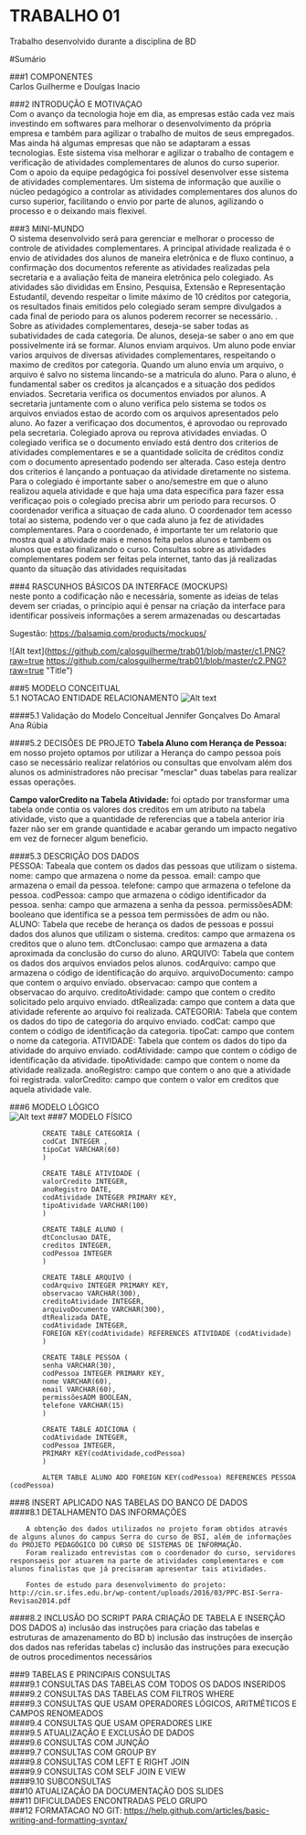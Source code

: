 # TRABALHO 01
Trabalho desenvolvido durante a disciplina de BD

#Sumário

###1	COMPONENTES<br>
Carlos Guilherme e Doulgas Inacio<br>

###2	INTRODUÇÃO E MOTIVAÇAO<br>
Com o avanço da tecnologia hoje em dia, as empresas estão cada vez mais investindo em softwares para melhorar o desenvolvimento da própria empresa e também para agilizar o trabalho de muitos de seus empregados. Mas ainda há algumas empresas que não se adaptaram a essas tecnologias. Este sistema visa melhorar e agilizar o trabalho de contagem e verificação de atividades complementares de alunos do curso superior. Com o apoio da equipe pedagógica foi possível desenvolver esse sistema de atividades complementares. Um sistema de informação que auxilie o núcleo pedagógico a controlar as atividades complementares dos alunos do curso superior, facilitando o envio por parte de alunos, agilizando o processo e o deixando mais flexivel.<br>

###3	MINI-MUNDO<br>
O sistema desenvolvido será para gerenciar e melhorar o processo de controle de atividades complementares. A principal atividade realizada é o envio de atividades dos alunos de maneira eletrônica e de fluxo continuo, a confirmação dos documentos referente as atividades realizadas pela secretaria e a avaliação feita de maneira eletrônica pelo colegiado. As atividades são divididas em Ensino, Pesquisa, Extensão e Representação Estudantil, devendo respeitar o limite máximo de 10 créditos por categoria, os resultados finais emitidos pelo colegiado seram sempre divulgados a cada final de periodo para os alunos poderem recorrer se necessário. .
Sobre as atividades complementares, deseja-se saber todas as subatividades de cada categoria. De alunos, deseja-se saber o ano em que possivelmente irá se formar. 
Alunos enviam arquivos. Um aluno pode enviar varios arquivos de diversas atividades complementares, respeitando o maximo de creditos por categoría. Quando um aluno envia um arquivo, o arquivo é salvo no sistema lincando-se a matricula do aluno. Para o aluno, é fundamental saber os creditos ja alcançados e a situação dos pedidos enviados.
Secretaria verifica os documentos enviados por alunos. A secretaria juntamente com o aluno verifica pelo sistema se todos os arquivos enviados estao de acordo com os arquivos apresentados pelo aluno. Ao fazer a verificaçao dos documentos, é aprovodao ou reprovado pela secretaria.
Colegiado aprova ou reprova atividades enviadas. O colegiado verifica se o documento enviado está dentro dos criterios de atividades complementares e se a quantidade solicita de créditos condiz com o documento apresentado podendo ser alterada. Caso esteja dentro dos criterios é lançando a pontuaçao da atividade diretamente no sistema. Para o colegiado é importante saber o ano/semestre em que o aluno realizou aquela atividade e que haja uma data especifica para fazer essa verificaçao pois o colegiado precisa abrir um periodo para recursos.
O coordenador verifica a situaçao de cada aluno. O coordenador tem acesso total ao sistema, podendo ver o que cada aluno ja fez de atividades complementares. Para o coordenado, é importante ter um relatorio que mostra qual a atividade mais e menos feita pelos alunos e tambem os alunos que estao finalizando o curso.
Consultas sobre as atividades complementares podem ser feitas pela internet, tanto das já realizadas quanto da situação das atividades requisitadas <br>

###4	RASCUNHOS BÁSICOS DA INTERFACE (MOCKUPS)<br>
neste ponto a codificação não e necessária, somente as ideias de telas devem ser criadas, o princípio aqui é pensar na criação da interface para identificar possíveis informações a serem armazenadas ou descartadas <br>

Sugestão: https://balsamiq.com/products/mockups/<br>

![Alt text](https://github.com/calosguilherme/trab01/blob/master/c1.PNG?raw=true https://github.com/calosguilherme/trab01/blob/master/c2.PNG?raw=true "Title")


###5	MODELO CONCEITUAL<br>
    5.1 NOTACAO ENTIDADE RELACIONAMENTO
![Alt text](https://github.com/calosguilherme/trab01/blob/master/conceitual.jpg?raw=true  "Modelo Conceitual")
    

####5.1 Validação do Modelo Conceitual
   Jennifer Gonçalves Do Amaral<br>
   Ana Rúbia

####5.2 DECISÕES DE PROJETO
**Tabela Aluno com Herança de Pessoa:** em nosso projeto optamos por utilizar a Herança do campo pessoa pois caso se necessário realizar relatórios ou consultas que envolvam além dos alunos os administradores não precisar "mesclar" duas tabelas para realizar essas operações.<br>

**Campo valorCredito na Tabela Atividade:** foi optado por transformar uma tabela onde contia os valores dos creditos em um atributo na tabela atividade, visto que a quantidade de referencias que a tabela anterior iria fazer não ser em grande quantidade e acabar gerando um impacto negativo em vez de fornecer algum beneficio.<br>

####5.3 DESCRIÇÃO DOS DADOS <br>
        PESSOA: Tabeala que contem os dados das pessoas que utilizam o sistema.
             nome: campo que armazena o nome da pessoa.
             email: campo que armazena o email da pessoa.
             telefone: campo que armazena o tefelone da pessoa.
             codPessoa: campo que armazena o código identificador da pessoa.
             senha: campo que armazena a senha da pessoa.
             permissõesADM: booleano que identifica se a pessoa tem permissões de adm ou não.
        ALUNO: Tabela que recebe de herança os dados de pessoas e possui dados dos alunos que utilizam o sistema.
            creditos: campo que armazena os creditos que o aluno tem.
            dtConclusao: campo que armazena a data aproximada da conclusão do curso do aluno.
        ARQUIVO: Tabela que contem os dados dos arquivos enviados pelos alunos.
            codArquivo: campo que armazena o código de identificação do arquivo.
            arquivoDocumento: campo que contem o arquivo enviado.
            observacao: campo que contem a observacao do arquivo.
            creditoAtividade: campo que contem o credito solicitado pelo arquivo enviado.
            dtRealizada: campo que contem a data que atividade referente ao arquivo foi realizada.
        CATEGORIA: Tabela que contem os dados do tipo de categoria do arquivo enviado.
            codCat: campo que contem o código de identificação da categoria.
            tipoCat: campo que contem o nome da categoria.
        ATIVIDADE: Tabela que contem os dados do tipo da atividade do arquivo enviado.
            codAtividade: campo que contem o código de identificação da atividade.
            tipoAtividade: campo que contem o nome da atividade realizada.
            anoRegistro: campo que contem o ano que a atividade foi registrada.
            valorCredito: campo que contem o valor em creditos que aquela atividade vale.
  

###6	MODELO LÓGICO<br>
![Alt text](https://github.com/calosguilherme/trab01/blob/master/logico.jpg?raw=true  "Modelo Logico")
###7	MODELO FÍSICO<br>
        
            CREATE TABLE CATEGORIA (
            codCat INTEGER ,
            tipoCat VARCHAR(60)
            )

            CREATE TABLE ATIVIDADE (
            valorCredito INTEGER,
            anoRegistro DATE,
            codAtividade INTEGER PRIMARY KEY,
            tipoAtividade VARCHAR(100)
            )

            CREATE TABLE ALUNO (
            dtConclusao DATE,
            creditos INTEGER,
            codPessoa INTEGER
            )

            CREATE TABLE ARQUIVO (
            codArquivo INTEGER PRIMARY KEY,
            observacao VARCHAR(300),
            creditoAtividade INTEGER,
            arquivoDocumento VARCHAR(300),
            dtRealizada DATE,
            codAtividade INTEGER,
            FOREIGN KEY(codAtividade) REFERENCES ATIVIDADE (codAtividade)
            )

            CREATE TABLE PESSOA (
            senha VARCHAR(30),
            codPessoa INTEGER PRIMARY KEY,
            nome VARCHAR(60),
            email VARCHAR(60),
            permissõesADM BOOLEAN,
            telefone VARCHAR(15)
            )

            CREATE TABLE ADICIONA (
            codAtividade INTEGER,
            codPessoa INTEGER,
            PRIMARY KEY(codAtividade,codPessoa)
            )

            ALTER TABLE ALUNO ADD FOREIGN KEY(codPessoa) REFERENCES PESSOA (codPessoa)

###8	INSERT APLICADO NAS TABELAS DO BANCO DE DADOS<br>
####8.1 DETALHAMENTO DAS INFORMAÇÕES

        A obtenção dos dados utilizados no projeto foram obtidos através de alguns alunos do campus Serra do curso de BSI, além de informações do PROJETO PEDAGÓGICO DO CURSO DE SISTEMAS DE INFORMAÇÃO.
        Foram realizado entrevistas com o coordenador do curso, servidores responsaeis por atuarem na parte de atividades complementares e com alunos finalistas que já precisaram apresentar tais atividades.
        
        Fontes de estudo para desenvolvimento do projeto: http://cin.sr.ifes.edu.br/wp-content/uploads/2016/03/PPC-BSI-Serra-Revisao2014.pdf
        
####8.2 INCLUSÃO DO SCRIPT PARA CRIAÇÃO DE TABELA E INSERÇÃO DOS DADOS
        a) inclusão das instruções para criação das tabelas e estruturas de amazenamento do BD
        b) inclusão das instruções de inserção dos dados nas referidas tabelas
        c) inclusão das instruções para execução de outros procedimentos necessários

###9	TABELAS E PRINCIPAIS CONSULTAS<br>
####9.1	CONSULTAS DAS TABELAS COM TODOS OS DADOS INSERIDOS<br>
####9.2	CONSULTAS DAS TABELAS COM FILTROS WHERE<br>
####9.3	CONSULTAS QUE USAM OPERADORES LÓGICOS, ARITMÉTICOS E CAMPOS RENOMEADOS<br>
####9.4	CONSULTAS QUE USAM OPERADORES LIKE<br>
####9.5	ATUALIZAÇÃO E EXCLUSÃO DE DADOS<br>
####9.6	CONSULTAS COM JUNÇÃO<br>
####9.7	CONSULTAS COM GROUP BY<br>
####9.8	CONSULTAS COM LEFT E RIGHT JOIN<br>
####9.9	CONSULTAS COM SELF JOIN E VIEW<br>
####9.10	SUBCONSULTAS<br>
###10	ATUALIZAÇÃO DA DOCUMENTAÇÃO DOS SLIDES<br>
###11	DIFICULDADES ENCONTRADAS PELO GRUPO<br>
###12  FORMATACAO NO GIT: https://help.github.com/articles/basic-writing-and-formatting-syntax/





